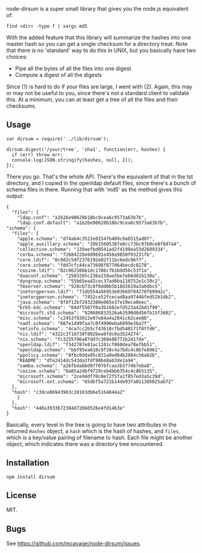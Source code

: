 node-dirsum is a super small library that gives you the node.js equivalent of:

    find <dir> -type f | xargs md5

With the added feature that this library will summarize the hashes into one
master hash so you can get a single checksum for a directory treat.  Note that
there is no 'standard' way to do this in UNIX, but you basically have two
choices:

* Pipe all the bytes of all the files into one digest
* Compute a digest of all the digests

Since (1) is hard to do if your files are large, I went with (2).  Again, this
may or may not be useful to you, since there's not a standard client to validate
this.  At a minimum, you can at least get a tree of all the files and their
checksums.

## Usage

    var dirsum = require('../lib/dirsum');

    dirsum.digest('/your/tree', 'sha1', function(err, hashes) {
      if (err) throw err;
      console.log(JSON.stringify(hashes, null, 2));
    });

There you go.  That's the whole API.  There's the equivalent of that in the
tst directory, and I copied in the openldap default files, since there's a bunch
of schema files in there.  Running that with 'md5' as the method gives this
output:

    {
      "files": {
        "ldap.conf": "a1b26e90628b18bc9cea6c9573a63b7b",
        "ldap.conf.default": "a1b26e90628b18bc9cea6c9573a63b7b",
	"schema": {
	  "files": {
	    "apple.schema": "d74ab4c3522e0154fb409c9a6515ad8f",
	    "apple_auxillary.schema": "20b1560538fe8cc73bc97b0ce8f8d7a4",
	    "collective.schema": "139aefbd0541ad2f4198ea53d2689334",
	    "corba.schema": "72684228a9d9691e458a9850f93231fb",
	    "core.ldif": "0c9d2c5df2376192e02f11bc6edc96f7",
	    "core.schema": "fdd7cfc44ca73698f877d64becdc8278",
	    "cosine.ldif": "82c062506b1dc1786c7b1bdd56c53f1a",
	    "duaconf.schema": "2503265c236a158ae5be7eb6d81b130a",
	    "dyngroup.schema": "55b65ea42cec37ad0ba110752e1c20c2",
	    "fmserver.schema": "928cb73c8f0dd0b5b18d2619a3a0dbc5",
	    "inetorgperson.ldif": "71db554a56953e03669784270f69942c",
	    "inetorgperson.schema": "7452ce52fcecad8aa97446fed52b1db2",
	    "java.schema": "8f8f12b72432388e065e37e19eca0eec",
	    "krb5-kdc.schema": "04df5507f0a3b1602efd523a42bd1f90",
	    "microsoft.std.schema": "928686833526a63590d8d56fb15f3602",
	    "misc.schema": "c2453f83012e97e84a4a2841c62cee88",
	    "nadf.schema": "687e1d49faa7c0f4990eba6899e3ba7f",
	    "netinfo.schema": "4ca7cc2b5cf43618cfbd540171f8ffd6",
	    "nis.ldif": "4322c3f16f38f802bea8fdc0a3524274",
	    "nis.schema": "fc3255f06a87dd7c360e88772b2d17de",
	    "openldap.ldif": "f342787e81ac1101cf860dea78e7bb51",
	    "openldap.schema": "bbf95ea610c9f28c4a7bdc4c867e8961",
	    "ppolicy.schema": "8fbc0dda95c831a9ed84b2884c56a02b",
	    "README": "dfe2414dc543da3fdf98b48ab3de1a94",
	    "samba.schema": "a26fbdabbd97f076fcaa3b3774b7eba8",
	    "cosine.schema": "0a85a2dbf9729ceb4bb6354c4c865135",
	    "microsoft.schema": "2ced4df70c8e72f5fa1f857ed3a5c39d",
	    "microsoft.ext.schema": "65dbf5a721b14de93fa011386025ab72"
  	  },
	  "hash": "c3dce06943963c28163db6e5164844a2"
        }
      },
      "hash": "440a3933672304d72660526e4fd1463e"
    }

Basically, every level in the tree is going to have two attributes in the
returned `Hashes` object, a `hash` which is the hash of hashes, and `files`,
which is a key/value pairing of filename to hash.  Each file might be another
object, which indicates there was a directory tree encountered.

## Installation

    npm install dirsum

## License

MIT.

## Bugs

See <https://github.com/mcavage/node-dirsum/issues>.
